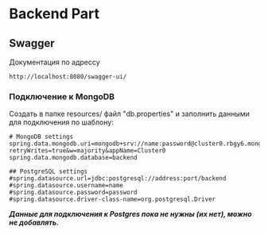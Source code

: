 # Backend Part

## Swagger
Документация по адрессу
```
http://localhost:8080/swagger-ui/
```

### Подключение к MongoDB
Создать в папке resources/ файл "db.properties" и заполнить данными для подключения по шаблону:
```properties
# MongoDB settings
spring.data.mongodb.uri=mongodb+srv://name:password@cluster0.rbgy6.mongodb.net/?retryWrites=true&w=majority&appName=Cluster0
spring.data.mongodb.database=backend

## PostgreSQL settings
#spring.datasource.url=jdbc:postgresql://address:port/backend
#spring.datasource.username=name
#spring.datasource.password=password
#spring.datasource.driver-class-name=org.postgresql.Driver
```

<b><i>Данные для подключения к Postgres пока не нужны (их нет), можно не добавлять.</i></b>

